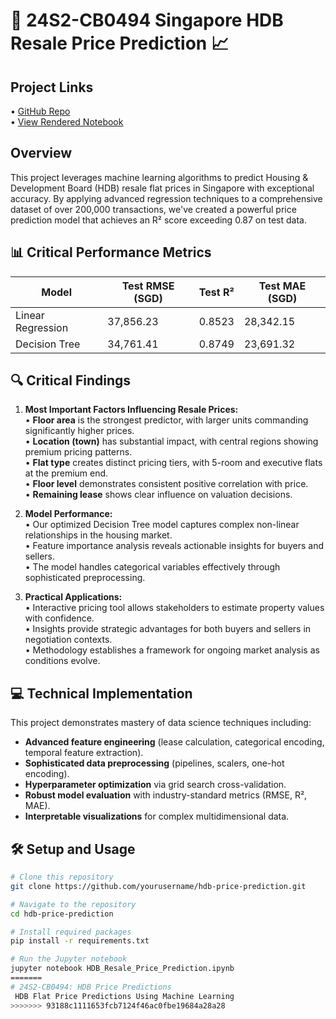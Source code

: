 # 🏢 24S2-CB0494 Singapore HDB Resale Price Prediction 📈  

## Project Links  
•	[GitHub Repo](https://github.com/benjaminyjr17/CB0494-HDB-Price-Predictions/blob/6eaeaebee1d7f9f8b58630d6c6877fbff1a6086b/CB0494_HDB_Price_Predictions.ipynb)  
•	[View Rendered Notebook](https://nbviewer.org/github/benjaminyjr17/CB0494-HDB-Price-Predictions/blob/6eaeaebee1d7f9f8b58630d6c6877fbff1a6086b/CB0494_HDB_Price_Predictions.ipynb)  

## Overview  

This project leverages machine learning algorithms to predict Housing & Development Board (HDB) resale flat prices in Singapore with exceptional accuracy. By applying advanced regression techniques to a comprehensive dataset of over 200,000 transactions, we've created a powerful price prediction model that achieves an R² score exceeding 0.87 on test data.  

## 📊 Critical Performance Metrics  

| Model | Test RMSE (SGD) | Test R² | Test MAE (SGD) |  
|-------|-----------------|---------|----------------|  
| Linear Regression | 37,856.23 | 0.8523 | 28,342.15 |  
| Decision Tree | 34,761.41 | 0.8749 | 23,691.32 |  

## 🔍 Critical Findings  

1. **Most Important Factors Influencing Resale Prices:**  
   • **Floor area** is the strongest predictor, with larger units commanding significantly higher prices.  
   • **Location (town)** has substantial impact, with central regions showing premium pricing patterns.  
   • **Flat type** creates distinct pricing tiers, with 5-room and executive flats at the premium end.  
   • **Floor level** demonstrates consistent positive correlation with price.  
   • **Remaining lease** shows clear influence on valuation decisions.  

2. **Model Performance:**  
   • Our optimized Decision Tree model captures complex non-linear relationships in the housing market.  
   • Feature importance analysis reveals actionable insights for buyers and sellers.  
   • The model handles categorical variables effectively through sophisticated preprocessing.  

3. **Practical Applications:**  
   • Interactive pricing tool allows stakeholders to estimate property values with confidence.  
   • Insights provide strategic advantages for both buyers and sellers in negotiation contexts.  
   • Methodology establishes a framework for ongoing market analysis as conditions evolve.  

## 💻 Technical Implementation  

This project demonstrates mastery of data science techniques including:  

- **Advanced feature engineering** (lease calculation, categorical encoding, temporal feature extraction).  
- **Sophisticated data preprocessing** (pipelines, scalers, one-hot encoding).  
- **Hyperparameter optimization** via grid search cross-validation.  
- **Robust model evaluation** with industry-standard metrics (RMSE, R², MAE).  
- **Interpretable visualizations** for complex multidimensional data.  

## 🛠️ Setup and Usage  

```bash  
# Clone this repository  
git clone https://github.com/yourusername/hdb-price-prediction.git  

# Navigate to the repository  
cd hdb-price-prediction  

# Install required packages  
pip install -r requirements.txt  

# Run the Jupyter notebook  
jupyter notebook HDB_Resale_Price_Prediction.ipynb  
=======  
# 24S2-CB0494: HDB Price Predictions  
 HDB Flat Price Predictions Using Machine Learning  
>>>>>>> 93188c1111653fcb7124f46ac0fbe19684a28a28  